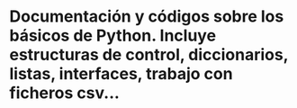 # Documentación y códigos sobre los básicos de Python.  Incluye estructuras de control, diccionarios, listas, interfaces, trabajo con ficheros csv...
